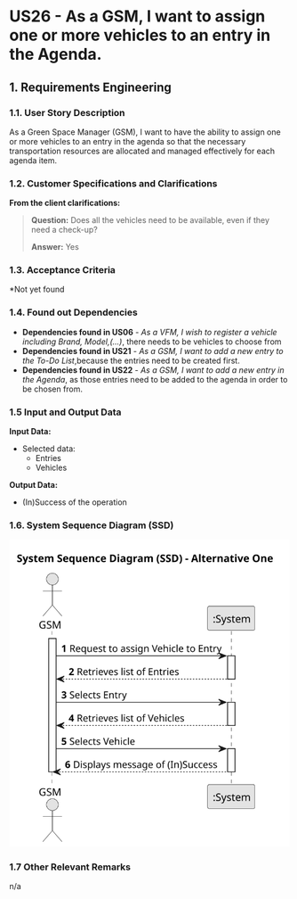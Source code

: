 # US26 - As a GSM, I want to assign one or more vehicles to an entry in the Agenda.

## 1. Requirements Engineering

### 1.1. User Story Description

As a Green Space Manager (GSM), I want to have the ability to assign one or more vehicles
to an entry in the agenda so that the necessary transportation resources are allocated and managed 
effectively for each agenda item.

### 1.2. Customer Specifications and Clarifications

**From the client clarifications:**

> **Question:** Does all the vehicles need to be available, even if they need a check-up?
>
> **Answer:** Yes

### 1.3. Acceptance Criteria

*Not yet found

### 1.4. Found out Dependencies

* **Dependencies found in US06** - *As a VFM, I wish to register a vehicle including Brand, Model,(...)*, there needs to be vehicles to choose from
* **Dependencies found in US21** - *As a GSM, I want to add a new entry to the To-Do List*,because the entries need to be created first.
* **Dependencies found in US22** - *As a GSM, I want to add a new entry in the Agenda*, as those entries need to be added to the agenda in order to be chosen from.

### 1.5 Input and Output Data

**Input Data:**

* Selected data:
  * Entries
  * Vehicles
  
**Output Data:**

  * (In)Success of the operation

### 1.6. System Sequence Diagram (SSD) 

![System Sequence Diagram - Alternative One](svg/us26-system-sequence-diagram-alternative-one-System_Sequence_Diagram__SSD____Alternative_One.svg)

### 1.7 Other Relevant Remarks

n/a

